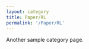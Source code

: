 ```yaml
---
layout: category
title: Paper/RL
permalink: '/Paper/RL'
---
```


Another sample category page.
